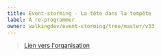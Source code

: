 ```yaml
---
title: Event-storming - La tête dans la tempête 
label: À re-programmer
owner: walkingdev/event-storming/tree/master/v33
---
```


> [Lien vers l'organisation](http://walkingdev.fr)
